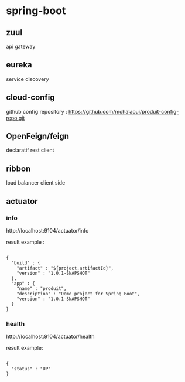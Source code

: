 # spring-boot

## zuul 
api gateway 

## eureka 
service discovery

## cloud-config 
github config repository : https://github.com/mohalaoui/produit-config-repo.git

## OpenFeign/feign
declaratif rest client

## ribbon
load balancer client side

## actuator
### info
http://localhost:9104/actuator/info

result example : 
<pre><code>
{
  "build" : {
    "artifact" : "${project.artifactId}",
    "version" : "1.0.1-SNAPSHOT"
  },
  "app" : {
    "name" : "produit",
    "description" : "Demo project for Spring Boot",
    "version" : "1.0.1-SNAPSHOT"
  }
}
</code></pre>

### health
http://localhost:9104/actuator/health

result example:
<pre><code>
{
  "status" : "UP"
}
</code></pre>

